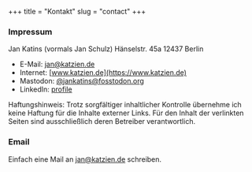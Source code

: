 +++
title = "Kontakt"
slug = "contact"
+++

### Impressum

Jan Katins (vormals Jan Schulz)
Hänselstr. 45a
12437 Berlin

- E-Mail: [jan@katzien.de](mailto:jan@katzien.de)
- Internet: [www.katzien.de](https://www.katzien.de)
- Mastodon: [@jankatins@fosstodon.org](https://fosstodon.org/@jankatins)
- LinkedIn: [profile](https://www.linkedin.com/in/jankatins/)

Haftungshinweis: Trotz sorgfältiger inhaltlicher Kontrolle übernehme ich
keine Haftung für die Inhalte externer Links. Für den Inhalt der
verlinkten Seiten sind ausschließlich deren Betreiber verantwortlich.

### Email

Einfach eine Mail an [jan@katzien.de](mailto:jan@katzien.de) schreiben.
